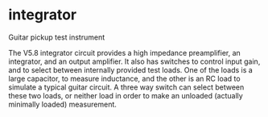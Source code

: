 # integrator
Guitar pickup test instrument

The V5.8 integrator circuit provides a high impedance preamplifier, an integrator, and an output amplifier. It also has switches to control input gain, and to select between internally provided test loads. One of the loads is a large capacitor, to measure inductance, and the other is an RC load to simulate a typical guitar circuit. A three way switch can select between these two loads, or neither load in order to make an unloaded (actually minimally loaded) measurement.

